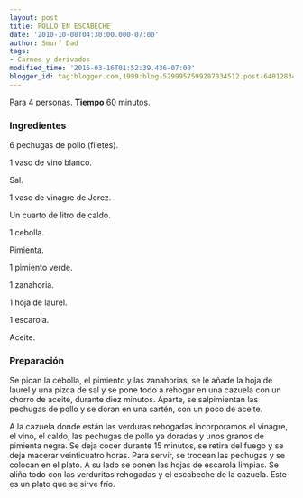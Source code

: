 ```yaml
---
layout: post
title: POLLO EN ESCABECHE
date: '2010-10-08T04:30:00.000-07:00'
author: Smurf Dad
tags:
- Carnes y derivados
modified_time: '2016-03-16T01:52:39.436-07:00'
blogger_id: tag:blogger.com,1999:blog-5299957599287034512.post-6401283406740840849
---
```


Para 4 personas.
<b>Tiempo</b> 60 minutos.

<h3>Ingredientes</h3>

6 pechugas de pollo (filetes).

1 vaso de vino blanco.

Sal.

1 vaso de vinagre de Jerez.

Un cuarto de litro de caldo.

1 cebolla.

Pimienta.

1 pimiento verde.

1 zanahoria.

1 hoja de laurel.

1 escarola.

Aceite.

<h3>Preparación</h3>

Se pican la cebolla, el pimiento y las zanahorias, se le añade la hoja de laurel y una pizca de sal y se pone todo a rehogar en una cazuela con un chorro de aceite, durante diez minutos. Aparte, se salpimientan las pechugas de pollo y se doran en una sartén, con un poco de aceite.

A la cazuela donde están las verduras rehogadas incorporamos el vinagre, el vino, el caldo, las pechugas de pollo ya doradas y unos granos de pimienta negra. Se deja cocer durante 15 minutos, se retira del fuego y se deja macerar veinticuatro horas. Para servir, se trocean las pechugas y se colocan en el plato. A su lado se ponen las hojas de escarola limpias. Se aliña todo con las verduritas rehogadas y el escabeche de la cazuela. Este es un plato que se sirve frío.


